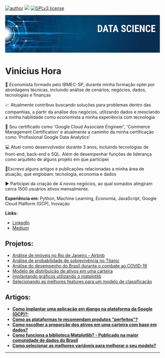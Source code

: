 [![author](https://img.shields.io/badge/author-viniciushora-red.svg)](https://www.linkedin.com/in/vinicius-hora/) [![](https://img.shields.io/badge/python-3.7+-blue.svg)](https://www.python.org/downloads/release/python-365/) [![GPLv3 license](https://img.shields.io/badge/License-GPLv3-blue.svg)](http://perso.crans.org/besson/LICENSE.html)

<p align="center">
  <img src="banner.png" >
</p>

# Vinicius Hora

💸 Economista formado pelo IBMEC-SP, durante minha formação optei por abordagens técnicas, incluindo análise de cenários, negócios, dados, tecnologias e finanças

📈 Atualmente contribuo buscando soluções para problemas dentro das companhias, a partir da análise dos negócios, utilizando dados e mesclando a minha habilidade como economista a minha experiência com tecnologia

📜 Sou certificado como 'Google Cloud Associate Engineer', 'Commerce Management Certification' e atualmente a caminho da minha certificação como 'Profissional Google Data Analytics'

💻 Atuei como desenvolvedor durante 3 anos, incluindo tecnologias de front-end, back-end e SQL. Além de desempenhar funções de liderança como arquiteto de alguns projeto em que participei

📘Escrevo alguns artigos e publicações relacionadas a minha área de atuação, que englobam: tecnologia, economia e dados

▶️ Participei da criação de 4 novos negócios, ao qual somados atingiram cerca 1500 usuários ativos mensalmente.

**Experiência em:** Python, Machine Learning, Economia, JavaScript, Google Cloud Platform (GCP), Inovação

**Links:**

- [LinkedIn](https://www.linkedin.com/in/vinicius-hora/)
- [Medium](https://medium.com/@viniciusghora)

## Projetos:

- [Análise de imóveis no Rio de Janeiro - Airbnb](https://github.com/vinihora/portfolio_data_science/blob/main/projects/Analisando_os_Dados_do_Airbnb.ipynb)
- [Análise de probabilidade de sobrevivência no Titanic](https://github.com/vinihora/portfolio_data_science/blob/main/projects/TItanic.ipynb)
- [Análise do desempenho do Brasil durante o combate ao COVID-19](https://github.com/vinihora/portfolio_data_science/blob/main/projects/covid19_brasil_vs_desenvolvidos.ipynb)
- [Modelo de distribuição de ativos em uma carteira](https://github.com/vinihora/portfolio_data_science/blob/main/projects/simulacao_markowitz_v2.ipynb)
- [Implantando gráficos utilizando o matplotlib](https://github.com/vinihora/portfolio_data_science/blob/main/extras/plotting_data_with_matplotlib.ipynb)
- [Selecionando as melhores features para um modelo de classificação](https://github.com/vinihora/portfolio_data_science/blob/main/projects/selecao_features.ipynb)
  
## Artigos:

- [**Como implantar uma aplicação em django na plataforma da Google (GCP)?:**](https://bit.ly/46EObFT)
- [**Como as plataformas te recomendam produtos “perfeitos”?**](https://bit.ly/3pGkjsf)
- [**Como escolher a proporção dos ativos em uma carteira com base em dados?**](https://bit.ly/471ffyV)
- [**Como funciona a biblioteca Matplotlib? - Publicado na maior comunidade de dados do Brasil**](https://medium.com/data-hackers/como-funciona-a-biblioteca-matplotlib-57b92e47ab9a)
- [**Como selecionar as melhores variáveis para melhorar o seu modelo?**](https://www.linkedin.com/pulse/como-selecionar-melhores-variáveis-para-melhorar-o-seu-vinicius-hora-dbbme/)
---

